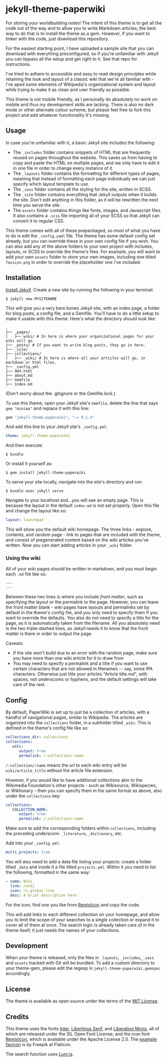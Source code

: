 # jekyll-theme-paperwiki

For storing your worldbuilding notes! The intent of this theme is to get all the code out of the way and to allow you to write Markdown articles; the best way to do that is to install the theme as a gem. However, if you want to tinker with the code, just download this repository.

For the easiest starting point, I have uploaded a sample site that you can download with everything preconfigured, so if you're unfamiliar with Jekyll you can bypass all the setup and get right to it. See that repo for instructions.

I've tried to adhere to accessible and easy to read design principles while retaining the look and layout of a classic wiki that we're all familiar with - I've aped some elements of Wikipedia's organizational system and layout while trying to make it as clean and user friendly as possible.

This theme is not mobile friendly, as I personally do absolutely no work on mobile and thus my development skills are lacking. There is also no dark mode or other alternate colour scheme, but please feel free to fork this project and add whatever functionality it's missing.



## Usage

In case you're unfamiliar with it, a basic Jekyll site includes the following:
+ The `_includes` folder contains snippets of HTML that are frequently reused on pages throughout the website. This saves us from having to copy and paste the HTML on multiple pages, and we only have to edit it in one file in order to change every instance of it.
+ The `_layouts` folder contains the formatting for different types of pages, meaning that instead of formatting each page individually we can just specify which layout template to use.
+ The `_sass` folder contains all the styling for the site, written in SCSS.
+ The `_site` folder contains everything that Jekyll outputs when it builds the site. Don't edit anything in this folder, as it will be rewritten the next time you serve the site.
+ The `assets` folder contains things like fonts, images, and Javascript files. It also contains a `.scss` file importing all of your SCSS so that Jekyll can convert it to regular CSS.

This theme comes with all of these prepackaged, so most of what you have to do is edit the `_config.yaml` file. The theme has some default config set already, but you can override these in your own config file if you wish. You can also add any of the above folders to your own project with includes, layouts, or SCSS to override the theme's files. For example, you will want to add your own `assets` folder to store your own images, including one titled `favicon.png` in order to override the placeholder one i've included.



## Installation

[Install Jekyll](https://jekyllrb.com/docs/). Create a new site by running the following in your terminal:

```
$ jekyll new MYSITENAME
```

This will give you a very bare bones Jekyll site, with an index page, a folder for blog posts, a config file, and a Gemfile. You'll have to do a little setup to make it usable with this theme. Here's what the directory should look like:

```
.
├── _pages/
│   ├── wiki/ # In here is where your organizational pages for your wiki will go.
├── _posts/ # If you want to write blog posts, they go in here.
├── _site/
├── collections/
│   ├── _wiki/ # In here is where all your articles will go, in markdown or html files.
├── _config.yml
├── 404.html
├── about.md
├── Gemfile
├── index.md
```

(Don't worry about the .gitignore or the Gemfile.lock.)

To use this theme, open your Jekyll site's `Gemfile`, delete the line that says `gem "minima"` and replace it with this line:

```ruby
gem "jekyll-theme-paperwiki", "~> 0.1.4"
```

And add this line to your Jekyll site's `_config.yml`:

```yaml
theme: jekyll-theme-paperwiki
```

And then execute:

```
$ bundle
```

Or install it yourself as:

```
$ gem install jekyll-theme-paperwiki
```

To serve your site locally, navigate into the site's directory and run:

```
$ bundle exec jekyll serve
```

Navigate to your localhost and...you will see an empty page. This is because the layout in the default `index.md` is not set properly. Open this file and change the layout like so:

```yaml
layout: launchpad
```

This will show you the default wiki homepage. The three links - explore, contents, and random page - link to pages that are included with the theme, and consist of pregenerated content based on the wiki articles you've written. Now you can start adding articles in your `_wiki` folder.

### Using the wiki

All of your wiki pages should be written in markdown, and you must begin each `.md` file like so:

```
---
---
```

Between these two lines is where you include *front matter*, such as specifying the layout or the permalink to the page. However, you can leave the front matter blank - wiki pages have layouts and permalinks set by default in the theme's config file, and you only need to specify them if you want to override the defaults. You also do not need to specify a title for the page, as it is automatically taken from the filename. All you absolutely need is the two triple-dashed lines, as Jekyll needs it to know that the front matter is there in order to output the page.

Caveats:
- If the site won't build due to an error with the random page, make sure you have more than one wiki article for it to draw from
- You may need to specify a permalink and a title if you want to use certain characters that are not allowed in filenames -- say, some IPA characters. Otherwise just title your articles "Article title.md", with spaces, not underscores or hyphens, and the default settings will take care of the rest.



## Config

By default, PaperWiki is set up to just be a collection of articles, with a handful of navigational pages, similar to Wikipedia. The articles are organized into the `collections` folder, in a subfolder titled `_wiki`. This is defined in the theme's config file like so:

```yaml
collections_dir: collections
collections:
   wiki:
      output: true
      permalink: /:collection/:name
```

`/:collection/:name` means the url to each wiki entry will be `wiki/article_title` without the article file extension.

However, if you would like to have additional collections akin to the Wikimedia Foundation's other projects - such as Wikisource, Wikispecies, or Wiktionary - then you can specify them in the same format as above, also under the `collections` key:

```yaml
collections:
   COLLECTION_NAME:
      output: true
      permalink: /:collection/:name
```

Make sure to add the corresponding folders within `collections`, including the preceding underscore: `_literature`, `_dictionary`, etc.

Add into your `_config.yml`:

```yaml
multi_projects: true
```

You will also need to add a data file listing your projects: create a folder titled `_data` and inside it a file titled `projects.yml`. Within it you need to list the following, formatted in the same way:

``` yaml
- name: Wiki
  link: /wiki
  icon: ri-global-line
  desc: A brief description here
```

For the icon, find one you like from [RemixIcon](https://remixicon.com/) and copy the code.

This will add links to each different collection on your homepage, and allow you to limit the scope of your searches to a single collection or expand it to cover all of them at once. The search logic is already taken care of in the theme itself; it just needs the names of your collections.



## Development

When your theme is released, only the files in `_layouts`, `_includes`, `_sass` and `assets` tracked with Git will be bundled.
To add a custom directory to your theme-gem, please edit the regexp in `jekyll-theme-paperwiki.gemspec` accordingly.



## License

The theme is available as open source under the terms of the [MIT License](https://opensource.org/licenses/MIT).



## Credits

This theme uses the fonts [Inter](https://rsms.me/inter/), [Libertinus Serif](https://github.com/alerque/libertinus), and [Liberation Mono](https://fontlibrary.org/en/font/liberation-mono), all of which are released under the SIL Open Font License; and the icon font [RemixIcon](https://remixicon.com/), which is available under the Apache License 2.0. The [example favicon](https://www.flaticon.com/free-icon/toucan_3002355) is by Freepik at Flaticon.

The search function uses [Lunr.js](https://lunrjs.com/).
